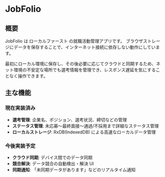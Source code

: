 # JobFolio

## 概要

JobFolio は ローカルファースト の就職活動管理アプリです。
ブラウザストレージにデータを保存することで、インターネット接続に依存しない動作にしています。

最初にローカル環境に保存し、その後必要に応じてクラウドと同期するため、ネット環境の不安定な場所でも選考情報を管理でき、レスポンス遅延を気にすることなく操作できます。

## 主な機能

### 現在実装済み

- **選考管理**: 企業名、ポジション、選考状況、締切などの管理
- **ステータス管理**: 未応募〜最終面接〜通過/不採用まで詳細なステータス管理
- **ローカルストレージ**: RxDB(IndexedDB) による高速なローカルデータ管理

### 今後実装予定

- **クラウド同期**: デバイス間でのデータ同期
- **競合解決**: データ競合の自動検出・解決 UI
- **同期通知**: 「未同期データがあります」などのリアルタイム通知
